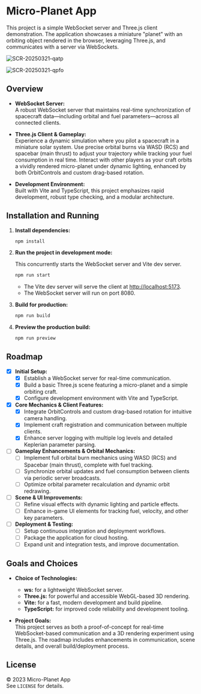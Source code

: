 # Micro-Planet App

This project is a simple WebSocket server and Three.js client demonstration. The application showcases a miniature "planet" with an orbiting object rendered in the browser, leveraging Three.js, and communicates with a server via WebSockets.

![SCR-20250321-qatp](https://github.com/user-attachments/assets/cf4d462a-f325-4393-b70e-f576c3bc5938)

![SCR-20250321-qpfo](https://github.com/user-attachments/assets/7d2109a1-f3e9-4c1a-856b-47893eda7695)


## Overview

- **WebSocket Server:**  
  A robust WebSocket server that maintains real-time synchronization of spacecraft data—including orbital and fuel parameters—across all connected clients.

- **Three.js Client & Gameplay:**  
  Experience a dynamic simulation where you pilot a spacecraft in a miniature solar system. Use precise orbital burns via WASD (RCS) and spacebar (main thrust) to adjust your trajectory while tracking your fuel consumption in real time. Interact with other players as your craft orbits a vividly rendered micro-planet under dynamic lighting, enhanced by both OrbitControls and custom drag-based rotation.

- **Development Environment:**  
  Built with Vite and TypeScript, this project emphasizes rapid development, robust type checking, and a modular architecture.

## Installation and Running

1. **Install dependencies:**

   ```bash
   npm install
   ```

2. **Run the project in development mode:**

   This concurrently starts the WebSocket server and Vite dev server.

   ```bash
   npm run start
   ```

   - The Vite dev server will serve the client at [http://localhost:5173](http://localhost:5173).
   - The WebSocket server will run on port 8080.

3. **Build for production:**

   ```bash
   npm run build
   ```

4. **Preview the production build:**

   ```bash
   npm run preview
   ```

## Roadmap

- [x] **Initial Setup:**  
  - [x] Establish a WebSocket server for real-time communication.
  - [x] Build a basic Three.js scene featuring a micro-planet and a simple orbiting craft.
  - [x] Configure development environment with Vite and TypeScript.

- [x] **Core Mechanics & Client Features:**  
  - [x] Integrate OrbitControls and custom drag-based rotation for intuitive camera handling.
  - [x] Implement craft registration and communication between multiple clients.
  - [x] Enhance server logging with multiple log levels and detailed Keplerian parameter parsing.

- [ ] **Gameplay Enhancements & Orbital Mechanics:**  
  - [ ] Implement full orbital burn mechanics using WASD (RCS) and Spacebar (main thrust), complete with fuel tracking.
  - [ ] Synchronize orbital updates and fuel consumption between clients via periodic server broadcasts.
  - [ ] Optimize orbital parameter recalculation and dynamic orbit redrawing.

- [ ] **Scene & UI Improvements:**  
  - [ ] Refine visual effects with dynamic lighting and particle effects.
  - [ ] Enhance in-game UI elements for tracking fuel, velocity, and other key parameters.

- [ ] **Deployment & Testing:**  
  - [ ] Setup continuous integration and deployment workflows.
  - [ ] Package the application for cloud hosting.
  - [ ] Expand unit and integration tests, and improve documentation.

## Goals and Choices

- **Choice of Technologies:**

  - **ws:** for a lightweight WebSocket server.
  - **Three.js:** for powerful and accessible WebGL-based 3D rendering.
  - **Vite:** for a fast, modern development and build pipeline.
  - **TypeScript:** for improved code reliability and development tooling.

- **Project Goals:**  
  This project serves as both a proof-of-concept for real-time WebSocket-based communication and a 3D rendering experiment using Three.js. The roadmap includes enhancements in communication, scene details, and overall build/deployment process.

## License

© 2023 Micro-Planet App  
See `LICENSE` for details.
